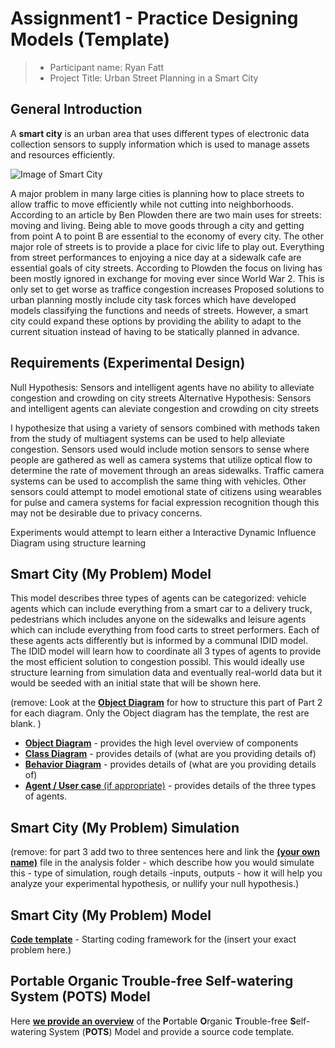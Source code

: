# Assignment1 - Practice Designing Models (Template)

> * Participant name: Ryan Fatt
> * Project Title: Urban Street Planning in a Smart City
## General Introduction

A **smart city** is an urban area that uses different types of electronic data collection sensors to supply information which is used to manage assets and resources efficiently.

![Image of Smart City](images/smartcity.png)

A major problem in many large cities is planning how to place streets to allow traffic to move efficiently while not cutting into neighborhoods.
According to an article by Ben Plowden there are two main uses for streets: moving and living. Being able to move goods through a city and getting from point A to point B are essential to the economy of every city.
The other major role of streets is to provide a place for civic life to play out. Everything from street performances to enjoying a nice day at a sidewalk cafe are essential goals of city streets.
According to Plowden the focus on living has been mostly ignored in exchange for moving ever since World War 2. This is only set to get worse as traffice congestion increases
Proposed solutions to urban planning mostly include city task forces which have developed models classifying the functions and needs of streets. However, a smart city could expand these options by providing the ability to adapt to the 
current situation instead of having to be statically planned in advance.

## Requirements (Experimental Design)
Null Hypothesis: Sensors and intelligent agents have no ability to alleviate congestion and crowding on city streets
Alternative Hypothesis: Sensors and intelligent agents can aleviate congestion and crowding on city streets

I hypothesize that using a variety of sensors combined with methods taken from the study of multiagent systems can be used to help alleviate congestion. 
Sensors used would include motion sensors to sense where people are gathered as well as camera systems that utilize optical flow to determine the rate of movement through an areas sidewalks. 
Traffic camera systems can be used to accomplish the same thing with vehicles. Other sensors could attempt to model emotional state of citizens using wearables for pulse and camera systems for facial expression recognition though
this may not be desirable due to privacy concerns.

Experiments would attempt to learn either a Interactive Dynamic Influence Diagram using structure learning
## Smart City (My Problem) Model

This model describes three types of agents can be categorized: vehicle agents which can include everything from a smart car to a delivery truck, pedestrians which includes anyone on the sidewalks and leisure agents which can include 
everything from food carts to street performers. Each of these agents acts differently but is informed by a communal IDID model. The IDID model will learn how to coordinate all 3 types of agents to provide the most efficient
solution to congestion possibl. This would ideally use structure learning from simulation data and eventually real-world data but it would be seeded with an initial state that will be shown here. 

(remove: Look at the [**Object Diagram**](model/object_diagram.md) for how to structure this part of Part 2 for each diagram. Only the Object diagram has the template, the rest are blank. )

* [**Object Diagram**](model/object_diagram.md) - provides the high level overview of components
* [**Class Diagram**](model/class_diagram.md) - provides details of (what are you providing details of)
* [**Behavior Diagram**](model/behavior_diagram.md) - provides details of (what are you providing details of)
* [**Agent / User case** (if appropriate)](model/agent_usecase_diagram.md) - provides details of the three types of agents.

## Smart City (My Problem) Simulation

(remove: for part 3 add two to three sentences here and link the [**(your own name)**](model/README.md) file in the analysis folder - which describe how you would simulate this - type of simulation, rough details -inputs, outputs - how it will help you analyze your experimental hypothesis, or nullify your null hypothesis.)


## Smart City (My Problem) Model
[**Code template**](code/README.md) - Starting coding framework for the (insert your exact problem here.)

## **P**ortable **O**rganic **T**rouble-free **S**elf-watering System (**POTS**) Model
Here [**we provide an overview**](code/POTS_system/README.md) of the **P**ortable **O**rganic **T**rouble-free **S**elf-watering System (**POTS**) Model and provide a source code template.
